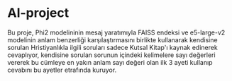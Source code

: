 # AI-project

Bu proje, Phi2 modelininin mesaj yaratımıyla FAISS endeksi ve e5-large-v2 modelinin anlam benzerliği karşılaştırmasını birlikte kullanarak kendisine sorulan Hristiyanlıkla ilgili soruları sadece Kutsal Kitap'ı kaynak edinerek cevaplıyor, kendisine sorulan sorunun içindeki kelimelere sayı değerleri vererek bu cümleye en yakın anlam sayı değeri olan ilk 3 ayeti kullanıp cevabını bu ayetler etrafında kuruyor.
